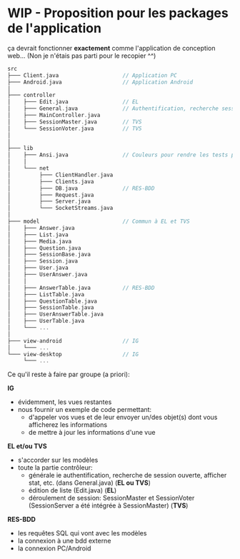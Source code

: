 # WIP - Proposition pour les packages de l'application

ça devrait fonctionner __exactement__ comme l'application de conception web... (Non je n'étais pas parti pour le recopier ^^)


```cpp
src
├─── Client.java                    // Application PC
├─── Android.java                   // Application Android
│
├─── controller
│    ├─── Edit.java                 // EL
│    ├─── General.java              // Authentification, recherche session, stat utilisateur, sessions organisées
│    ├─── MainController.java
│    ├─── SessionMaster.java        // TVS
│    └─── SessionVoter.java         // TVS
│
│
├─── lib
│    ├─── Ansi.java                 // Couleurs pour rendre les tests plus amusants :)
│    │
│    └─── net
│         ├─── ClientHandler.java
│         ├─── Clients.java
│         ├─── DB.java              // RES-BDD
│         ├─── Request.java
│         ├─── Server.java
│         └─── SocketStreams.java
│
├─── model                          // Commun à EL et TVS
│    ├─── Answer.java
│    ├─── List.java
│    ├─── Media.java
│    ├─── Question.java
│    ├─── SessionBase.java
│    ├─── Session.java
│    ├─── User.java
│    ├─── UserAnswer.java
│    │
│    ├─── AnswerTable.java          // RES-BDD
│    ├─── ListTable.java
│    ├─── QuestionTable.java
│    ├─── SessionTable.java
│    ├─── UserAnswerTable.java
│    ├─── UserTable.java
│    └─── ...
│
├─── view-android                   // IG
│    └─── ...
└─── view-desktop                   // IG
     └─── ...
```

Ce qu'il reste à faire par groupe (a priori):

__IG__
- évidemment, les vues restantes
- nous fournir un exemple de code permettant:
	- d'appeler vos vues et de leur envoyer un/des objet(s) dont vous afficherez les informations
	- de mettre à jour les informations d'une vue

__EL et/ou TVS__
- s'accorder sur les modèles
- toute la partie contrôleur:
	- générale ie authentification, recherche de session ouverte, afficher stat, etc. (dans General.java) (__EL ou TVS__)
	- édition de liste (Edit.java) (__EL__)
	- déroulement de session: SessionMaster et SessionVoter (SessionServer a été intégrée à SessionMaster) (__TVS__)

__RES-BDD__
- les requêtes SQL qui vont avec les modèles
- la connexion à une bdd externe
- la connexion PC/Android
